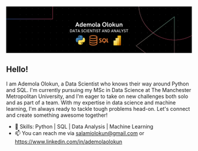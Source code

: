 ![banner](banner.png)

## Hello!

I am Ademola Olokun, a Data Scientist who knows their way around Python and SQL. I'm currently pursuing my MSc in Data Science at The Manchester Metropolitan University, and I'm eager to take on new challenges both solo and as part of a team. With my expertise in data science and machine learning, I'm always ready to tackle tough problems head-on. Let's connect and create something awesome together!

- 🌱 Skills: Python | SQL | Data Analysis | Machine Learning
- 📫 You can reach me via salamiolokun@gmail.com or https://www.linkedin.com/in/ademolaolokun

<!---
ade-mola/ade-mola is a ✨ special ✨ repository because its `README.md` (this file) appears on your GitHub profile.
You can click the Preview link to take a look at your changes.
--->
